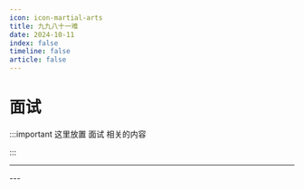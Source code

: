 ```yaml
---
icon: icon-martial-arts
title: 九九八十一难
date: 2024-10-11
index: false
timeline: false
article: false
---
```

# 面试

:::important 这里放置 面试 相关的内容

:::

---

<Catalog base="/study/coding/interview" />
---